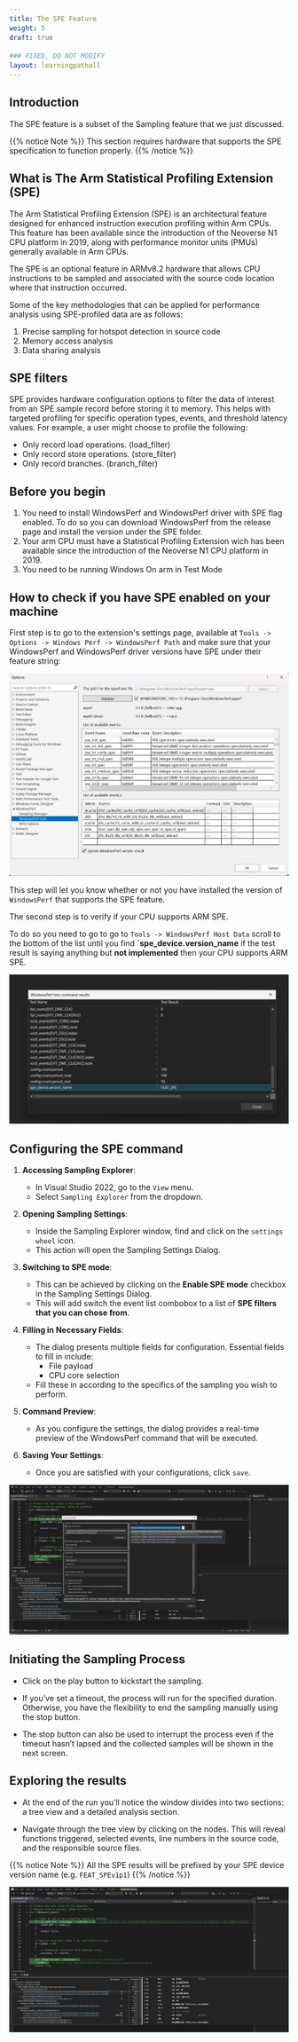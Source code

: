```yaml
---
title: The SPE Feature
weight: 5
draft: true

### FIXED, DO NOT MODIFY
layout: learningpathall
---
```


## Introduction

The SPE feature is a subset of the Sampling feature that we just discussed.

{{% notice Note %}}
This section requires hardware that supports the SPE specification to function properly.
{{% /notice %}}

## What is The Arm Statistical Profiling Extension (SPE)

The Arm Statistical Profiling Extension (SPE) is an architectural feature designed for enhanced instruction execution profiling within Arm CPUs. This feature has been available since the introduction of the Neoverse N1 CPU platform in 2019, along with performance monitor units (PMUs) generally available in Arm CPUs.

The SPE is an optional feature in ARMv8.2 hardware that allows CPU instructions to be sampled and associated with the source code location where that instruction occurred.

Some of the key methodologies that can be applied for performance analysis using SPE-profiled data are as follows:

1. Precise sampling for hotspot detection in source code
2. Memory access analysis
3. Data sharing analysis

## SPE filters

SPE provides hardware configuration options to filter the data of interest from an SPE sample record before storing it to memory. This helps with targeted profiling for specific operation types, events, and threshold latency values. For example, a user might choose to profile the following:

- Only record load operations. (load_filter)
- Only record store operations. (store_filter)
- Only record branches. (branch_filter)

## Before you begin

1. You need to install WindowsPerf and WindowsPerf driver with SPE flag enabled. To do so you can download WindowsPerf from the release page and install the version under the SPE folder.
2. Your arm CPU must have a Statistical Profiling Extension wich has been available since the introduction of the Neoverse N1 CPU platform in 2019.
3. You need to be running Windows On arm in Test Mode

## How to check if you have SPE enabled on your machine

First step is to go to the extension's settings page, available at `Tools -> Options -> Windows Perf -> WindowsPerf Path` and make sure that your WindowsPerf and WindowsPerf driver versions have SPE under their feature string:

![Extension settings page #center](./settings-page.png)

This step will let you know whether or not you have installed the version of `WindowsPerf` that supports the SPE feature.

The second step is to verify if your CPU supports ARM SPE.

To do so you need to go to go to `Tools -> WindowsPerf Host Data` scroll to the bottom of the list until you find **`spe_device.version_name** if the test result is saying anything but **not implemented** then your CPU supports ARM SPE.

![Host data page #center](./host-data.png)

## Configuring the SPE command

1. **Accessing Sampling Explorer**:

   - In Visual Studio 2022, go to the `View` menu.
   - Select `Sampling Explorer` from the dropdown.

2. **Opening Sampling Settings**:

   - Inside the Sampling Explorer window, find and click on the `settings wheel` icon.
   - This action will open the Sampling Settings Dialog.

3. **Switching to SPE mode**:

   - This can be achieved by clicking on the **Enable SPE mode** checkbox in the Sampling Settings Dialog.
   - This will add switch the event list combobox to a list of **SPE filters that you can chose from**.

4. **Filling in Necessary Fields**:

   - The dialog presents multiple fields for configuration. Essential fields to fill in include:
     - File payload
     - CPU core selection
   - Fill these in according to the specifics of the sampling you wish to perform.

5. **Command Preview**:

   - As you configure the settings, the dialog provides a real-time preview of the WindowsPerf command that will be executed.

6. **Saving Your Settings**:
   - Once you are satisfied with your configurations, click `save`.

![SPE settings #center](./SPE-settings.png)

## Initiating the Sampling Process

- Click on the play button to kickstart the sampling.

- If you’ve set a timeout, the process will run for the specified duration. Otherwise, you have the flexibility to end the sampling manually using the stop button.

- The stop button can also be used to interrupt the process even if the timeout hasn’t lapsed and the collected samples will be shown in the next screen.

## Exploring the results

- At the end of the run you’ll notice the window divides into two sections: a tree view and a detailed analysis section.

- Navigate through the tree view by clicking on the nodes. This will reveal functions triggered, selected events, line numbers in the source code, and the responsible source files.

{{% notice Note %}}
All the SPE results will be prefixed by your SPE device version name (e.g. `FEAT_SPEv1p1`)
{{% /notice %}}

![SPE results #center](./spe-results.png)
